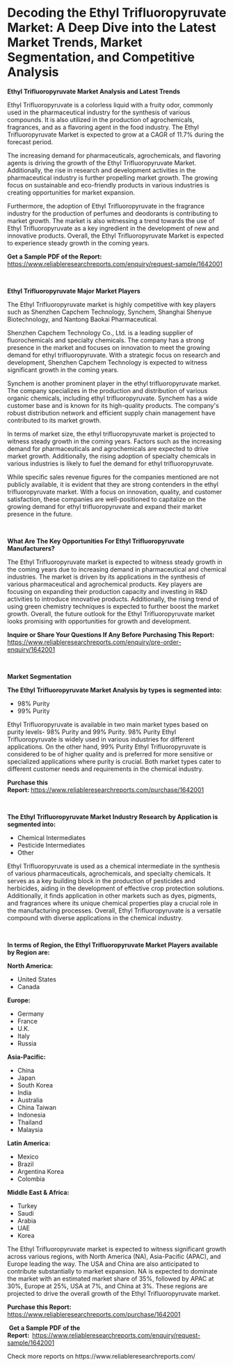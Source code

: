 <p><h1>Decoding the Ethyl Trifluoropyruvate Market: A Deep Dive into the Latest Market Trends, Market Segmentation, and Competitive Analysis</h1></p><p><strong>Ethyl Trifluoropyruvate Market Analysis and Latest Trends</strong></p>
<p><p>Ethyl Trifluoropyruvate is a colorless liquid with a fruity odor, commonly used in the pharmaceutical industry for the synthesis of various compounds. It is also utilized in the production of agrochemicals, fragrances, and as a flavoring agent in the food industry. The Ethyl Trifluoropyruvate Market is expected to grow at a CAGR of 11.7% during the forecast period.</p><p>The increasing demand for pharmaceuticals, agrochemicals, and flavoring agents is driving the growth of the Ethyl Trifluoropyruvate Market. Additionally, the rise in research and development activities in the pharmaceutical industry is further propelling market growth. The growing focus on sustainable and eco-friendly products in various industries is creating opportunities for market expansion.</p><p>Furthermore, the adoption of Ethyl Trifluoropyruvate in the fragrance industry for the production of perfumes and deodorants is contributing to market growth. The market is also witnessing a trend towards the use of Ethyl Trifluoropyruvate as a key ingredient in the development of new and innovative products. Overall, the Ethyl Trifluoropyruvate Market is expected to experience steady growth in the coming years.</p></p>
<p><strong>Get a Sample PDF of the Report:&nbsp;</strong> <a href="https://www.reliableresearchreports.com/enquiry/request-sample/1642001">https://www.reliableresearchreports.com/enquiry/request-sample/1642001</a></p>
<p>&nbsp;</p>
<p><strong>Ethyl Trifluoropyruvate Major Market Players</strong></p>
<p><p>The Ethyl Trifluoropyruvate market is highly competitive with key players such as Shenzhen Capchem Technology, Synchem, Shanghai Shenyue Biotechnology, and Nantong Baokai Pharmaceutical. </p><p>Shenzhen Capchem Technology Co., Ltd. is a leading supplier of fluorochemicals and specialty chemicals. The company has a strong presence in the market and focuses on innovation to meet the growing demand for ethyl trifluoropyruvate. With a strategic focus on research and development, Shenzhen Capchem Technology is expected to witness significant growth in the coming years.</p><p>Synchem is another prominent player in the ethyl trifluoropyruvate market. The company specializes in the production and distribution of various organic chemicals, including ethyl trifluoropyruvate. Synchem has a wide customer base and is known for its high-quality products. The company's robust distribution network and efficient supply chain management have contributed to its market growth.</p><p>In terms of market size, the ethyl trifluoropyruvate market is projected to witness steady growth in the coming years. Factors such as the increasing demand for pharmaceuticals and agrochemicals are expected to drive market growth. Additionally, the rising adoption of specialty chemicals in various industries is likely to fuel the demand for ethyl trifluoropyruvate.</p><p>While specific sales revenue figures for the companies mentioned are not publicly available, it is evident that they are strong contenders in the ethyl trifluoropyruvate market. With a focus on innovation, quality, and customer satisfaction, these companies are well-positioned to capitalize on the growing demand for ethyl trifluoropyruvate and expand their market presence in the future.</p></p>
<p>&nbsp;</p>
<p><strong>What Are The Key Opportunities For Ethyl Trifluoropyruvate Manufacturers?</strong></p>
<p><p>The Ethyl Trifluoropyruvate market is expected to witness steady growth in the coming years due to increasing demand in pharmaceutical and chemical industries. The market is driven by its applications in the synthesis of various pharmaceutical and agrochemical products. Key players are focusing on expanding their production capacity and investing in R&D activities to introduce innovative products. Additionally, the rising trend of using green chemistry techniques is expected to further boost the market growth. Overall, the future outlook for the Ethyl Trifluoropyruvate market looks promising with opportunities for growth and development.</p></p>
<p><strong>Inquire or Share Your Questions If Any Before Purchasing This Report:</strong> <a href="https://www.reliableresearchreports.com/enquiry/pre-order-enquiry/1642001">https://www.reliableresearchreports.com/enquiry/pre-order-enquiry/1642001</a></p>
<p>&nbsp;</p>
<p><strong>Market Segmentation</strong></p>
<p><strong>The Ethyl Trifluoropyruvate Market Analysis by types is segmented into:</strong></p>
<p><ul><li>98% Purity</li><li>99% Purity</li></ul></p>
<p><p>Ethyl Trifluoropyruvate is available in two main market types based on purity levels- 98% Purity and 99% Purity. 98% Purity Ethyl Trifluoropyruvate is widely used in various industries for different applications. On the other hand, 99% Purity Ethyl Trifluoropyruvate is considered to be of higher quality and is preferred for more sensitive or specialized applications where purity is crucial. Both market types cater to different customer needs and requirements in the chemical industry.</p></p>
<p><strong>Purchase this Report:&nbsp;</strong><a href="https://www.reliableresearchreports.com/purchase/1642001">https://www.reliableresearchreports.com/purchase/1642001</a></p>
<p>&nbsp;</p>
<p><strong>The Ethyl Trifluoropyruvate Market Industry Research by Application is segmented into:</strong></p>
<p><ul><li>Chemical Intermediates</li><li>Pesticide Intermediates</li><li>Other</li></ul></p>
<p><p>Ethyl Trifluoropyruvate is used as a chemical intermediate in the synthesis of various pharmaceuticals, agrochemicals, and specialty chemicals. It serves as a key building block in the production of pesticides and herbicides, aiding in the development of effective crop protection solutions. Additionally, it finds application in other markets such as dyes, pigments, and fragrances where its unique chemical properties play a crucial role in the manufacturing processes. Overall, Ethyl Trifluoropyruvate is a versatile compound with diverse applications in the chemical industry.</p></p>
<p>&nbsp;</p>
<p><strong>In terms of Region, the Ethyl Trifluoropyruvate Market Players available by Region are:</strong></p>
<p>
    <p> <strong> North America: </strong>
        <ul>
            <li>United States</li>
            <li>Canada</li>
        </ul>
        </p> 
    <p> <strong> Europe: </strong>
        <ul>
            <li>Germany</li>
            <li>France</li>
            <li>U.K.</li>
            <li>Italy</li>
            <li>Russia</li>
        </ul>
        </p> 
    <p> <strong> Asia-Pacific: </strong>
        <ul>
            <li>China</li>
            <li>Japan</li>
            <li>South Korea</li>
            <li>India</li>
            <li>Australia</li>
            <li>China Taiwan</li>
            <li>Indonesia</li>
            <li>Thailand</li>
            <li>Malaysia</li>
        </ul>
        </p> 
    <p> <strong> Latin America: </strong>
        <ul>
            <li>Mexico</li>
            <li>Brazil</li>
            <li>Argentina Korea</li>
            <li>Colombia</li>
        </ul>
        </p> 
    <p> <strong> Middle East & Africa: </strong>
        <ul>
            <li>Turkey</li>
            <li>Saudi</li>
            <li>Arabia</li>
            <li>UAE</li>
            <li>Korea</li>
        </ul>
    </p>
    </p>
<p><p>The Ethyl Trifluoropyruvate market is expected to witness significant growth across various regions, with North America (NA), Asia-Pacific (APAC), and Europe leading the way. The USA and China are also anticipated to contribute substantially to market expansion. NA is expected to dominate the market with an estimated market share of 35%, followed by APAC at 30%, Europe at 25%, USA at 7%, and China at 3%. These regions are projected to drive the overall growth of the Ethyl Trifluoropyruvate market.</p></p>
<p><strong>Purchase this Report: </strong><a href="https://www.reliableresearchreports.com/purchase/1642001">https://www.reliableresearchreports.com/purchase/1642001</a></p>
<p>&nbsp;<strong>Get a Sample PDF of the Report:&nbsp;&nbsp;</strong><a href="https://www.reliableresearchreports.com/enquiry/request-sample/1642001">https://www.reliableresearchreports.com/enquiry/request-sample/1642001</a></p>
<p><strong></strong></p>
<p>Check more reports on https://www.reliableresearchreports.com/</p>